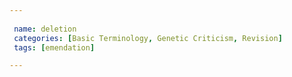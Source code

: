 ```yaml
---
 
 name: deletion
 categories: [Basic Terminology, Genetic Criticism, Revision]
 tags: [emendation]

---
```

